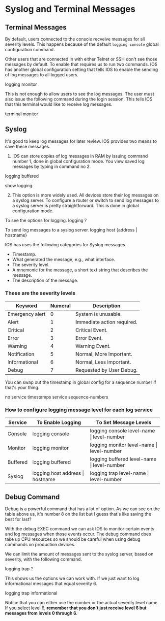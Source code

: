 # Syslog and Terminal Messages #

## Terminal Messages ##

By default, users connected to the console recveive messages for all severity levels. This happens because of the default ```logging console``` global configuration command.

Other users that are connected in with either Telnet or SSH don't see those messages by default. To enable that requires us to run two commands. IOS has another global configuration setting that tells IOS to enable the sending of log messages to all logged users.

logging monitor

This is not enough to allow users to see the log messages. The user must also issue the following command during the login session. This tells IOS that this terminal would like to receive log messages.

terminal monitor

## Syslog ##

It's good to keep log messages for later review. IOS provides two means to save these messages.

1. IOS can store copies of log messages in RAM by issuing command number 1, done in global configuration mode. You view saved log messages by typing in command no 2.

logging buffered

show logging

 2. This option is more widely used. All devices store their log messages on a syslog server. To configure a router or switch to send log messages to a syslog server is pretty straightforward. This is done in global configuration mode.

To see the options for logging.
logging ?

To send log messages to a syslog server.
logging host {address | hostname}

IOS has uses the following categories for Syslog messages.

- Timestamp.
- What generated the message, e.g., what interface.
- The severity level.
- A mnemonic for the message, a short text string that describes the message.
- The description of the message.

### These are the severity levels ###

| Keyword         | Numeral | Description                |
|-----------------|---------|----------------------------|
| Emergency alert | 0       | System is unusable.        |
| Alert           | 1       | Immediate action required. |
| Critical        | 2       | Critical Event.            |
| Error           | 3       | Error Event.               |
| Warning         | 4       | Warning Event.             |
| Notification    | 5       | Normal, More Important.    |
| Informational   | 6       | Normal, Less Important.    |
| Debug           | 7       | Requested by User Debug.   |

You can swap out the timestamp in global config for a sequence number if that's your thing.

no service timestamps
service sequence-numbers

### How to configure logging message level for each log service ###

| Service  | To Enable Logging                | To Set Message Levels                       |
|----------|----------------------------------|---------------------------------------------|
| Console  | logging console                  | logging console level-name \| level-number  |
| Monitor  | logging monitor                  | logging monitor level-name \| level-number  |
| Buffered | logging buffered                 | logging buffered level-name \| level-number |
| Syslog   | logging host address \| hostname | logging trap level-name \| level-number     |

## Debug Command ##

Debug is a powerful command that has a lot of option. As we can see on the table above us, it's number 8 on the list but I guess that's like saving the best for last?

With the debug EXEC command we can ask IOS to monitor certain events and log messages when those events occur. The debug command does take up CPU resources so we should be careful when using debug commands on production devices.

We can limit the amount of messages sent to the syslog server, based on severity, with the following command.

logging trap ?

This shows us the options we can work with. If we just want to log informational messages that equal severity 6.

logging trap informational

Notice that you can either use the number or the actual severity level name. If you select level 6, **remember that you don't just receive level 6 but messages from levels 0 through 6.**

